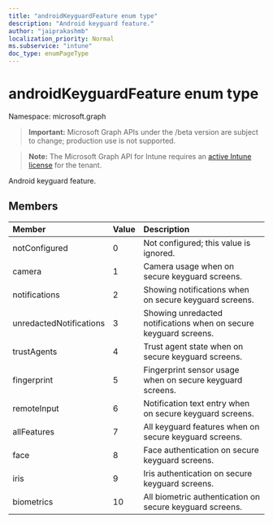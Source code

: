 ```yaml
---
title: "androidKeyguardFeature enum type"
description: "Android keyguard feature."
author: "jaiprakashmb"
localization_priority: Normal
ms.subservice: "intune"
doc_type: enumPageType
---
```


# androidKeyguardFeature enum type

Namespace: microsoft.graph

> **Important:** Microsoft Graph APIs under the /beta version are subject to change; production use is not supported.

> **Note:** The Microsoft Graph API for Intune requires an [active Intune license](https://go.microsoft.com/fwlink/?linkid=839381) for the tenant.

Android keyguard feature.

## Members
|Member|Value|Description|
|:---|:---|:---|
|notConfigured|0|Not configured; this value is ignored.|
|camera|1|Camera usage when on secure keyguard screens.|
|notifications|2|Showing notifications when on secure keyguard screens.|
|unredactedNotifications|3|Showing unredacted notifications when on secure keyguard screens.|
|trustAgents|4|Trust agent state when on secure keyguard screens.|
|fingerprint|5|Fingerprint sensor usage when on secure keyguard screens.|
|remoteInput|6|Notification text entry when on secure keyguard screens.|
|allFeatures|7|All keyguard features when on secure keyguard screens.|
|face|8|Face authentication on secure keyguard screens.|
|iris|9|Iris authentication on secure keyguard screens.|
|biometrics|10|All biometric authentication on secure keyguard screens.|
